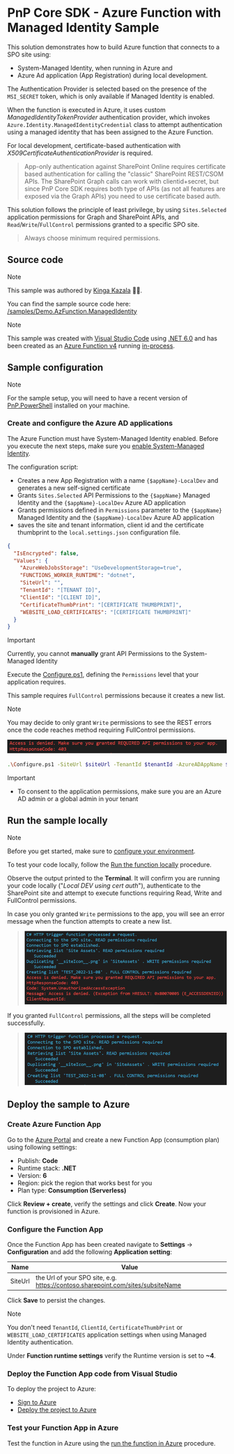 ﻿# PnP Core SDK - Azure Function with Managed Identity Sample

This solution demonstrates how to build Azure function that connects to a SPO site using:

- System-Managed Identity, when running in Azure and
- Azure Ad application (App Registration) during local development.

The Authentication Provider is selected based on the presence of the `MSI_SECRET` token, which is only available if Managed Identity is enabled.

When the function is executed in Azure, it uses custom _ManagedIdentityTokenProvider_ authentication provider, which invokes `Azure.Identity.ManagedIdentityCredential` class to attempt authentication using a managed identity that has been assigned to the Azure Function.

For local development, certificate-based authentication with _X509CertificateAuthenticationProvider_ is required.
> App-only authentication against SharePoint Online requires certificate based authentication for calling the "classic" SharePoint REST/CSOM APIs. The SharePoint Graph calls can work with clientid+secret, but since PnP Core SDK requires both type of APIs (as not all features are exposed via the Graph APIs) you need to use certificate based auth.

This solution follows the principle of least privilege, by using `Sites.Selected` application permissions for Graph and SharePoint APIs, and `Read`/`Write`/`FullControl` permissions granted to a specific SPO site.
> Always choose minimum required permissions.

## Source code

> [!Note]
> This sample was authored by [Kinga Kazala](https://github.com/kkazala) 💪🥇.

You can find the sample source code here: [/samples/Demo.AzFunction.ManagedIdentity](https://github.com/pnp/pnpcore/tree/dev/samples/Demo.AzFunction.ManagedIdentity)

> [!Note]
> This sample was created with [Visual Studio Code](https://code.visualstudio.com/) using [.NET 6.0](https://dotnet.microsoft.com/) and has been created as an [Azure Function v4](https://docs.microsoft.com/en-us/azure/azure-functions/create-first-function-vs-code-csharp?tabs=in-process) running [in-process](https://learn.microsoft.com/en-us/azure/azure-functions/functions-dotnet-class-library?tabs=v2%2Ccmd).

## Sample configuration

> [!Note]
> For the sample setup, you will need to have a recent version of [PnP.PowerShell](https://pnp.github.io/powershell/) installed on your machine.

### Create and configure the Azure AD applications

The Azure Function must have System-Managed Identity enabled. Before you execute the next steps, make sure you [enable System-Managed Identity](https://learn.microsoft.com/en-us/azure/app-service/overview-managed-identity?tabs=portal%2Chttp#add-a-system-assigned-identity).

The configuration script:

- Creates a new App Registration with a name `{$appName}-LocalDev` and generates a new self-signed certificate
- Grants `Sites.Selected` API Permissions to the `{$appName}` Managed Identity and the `{$appName}-LocalDev` Azure AD application
- Grants permissions defined in `Permissions` parameter to the `{$appName}` Managed Identity and the `{$appName}-LocalDev` Azure AD application
- saves the site and tenant information, client id and the certificate thumbprint to the `local.settings.json` configuration file.

```json
{
  "IsEncrypted": false,
  "Values": {
    "AzureWebJobsStorage": "UseDevelopmentStorage=true",
    "FUNCTIONS_WORKER_RUNTIME": "dotnet",
    "SiteUrl": "",
    "TenantId": "[TENANT ID]",
    "ClientId": "[CLIENT ID]",
    "CertificateThumbPrint": "[CERTIFICATE THUMBPRINT]",
    "WEBSITE_LOAD_CERTIFICATES": "[CERTIFICATE THUMBPRINT]"
  }
}
```

> [!Important]
> Currently, you cannot **manually** grant API Permissions to the System-Managed Identity

Execute the [Configure.ps1](https://github.com/pnp/pnpcore/tree/dev/samples/Demo.AzFunction.ManagedIdentity/Tools/Configure.ps1), defining the `Permissions` level that your application requires.

This sample requires `FullControl` permissions because it creates a new list.
> [!Note]
>You may decide to only grant `Write` permissions to see the REST errors once the code reaches method requiring FullControl permissions.
>
> ![access denied](docs-images/accessdenied.png)

```bash
.\Configure.ps1 -SiteUrl $siteUrl -TenantId $tenantId -AzureADAppName $appName -Permissions FullControl -CertificatePwd ""
```

> [!Important]
>
> - To consent to the application permissions, make sure you are an Azure AD admin or a global admin in your tenant

## Run the sample locally

> [!Note]
> Before you get started, make sure to [configure your environment](https://learn.microsoft.com/en-us/azure/azure-functions/create-first-function-vs-code-csharp?tabs=in-process#configure-your-environment).

To test your code locally, follow the [Run the function locally](https://learn.microsoft.com/en-us/azure/azure-functions/create-first-function-vs-code-csharp?tabs=in-process#run-the-function-locally) procedure.

Observe the output printed to the **Terminal**. It will confirm you are running your code locally ("_Local DEV using cert auth_"), authenticate to the SharePoint site and attempt to execute functions requiring Read, Write and FullControl permissions.

In case you only granted `Write` permissions to the app, you will see an error message when the function attempts to create a new list.
> ![terminal output error](docs-images/terminalError.png)

If you granted `FullControl` permissions, all the steps will be completed successfully.
> ![terminal output success](docs-images/terminalOK.png)

## Deploy the sample to Azure

### Create Azure Function App

Go to the [Azure Portal](https://portal.azure.com/) and create a new Function App (consumption plan) using following settings:

- Publish: **Code**
- Runtime stack: **.NET**
- Version: **6**
- Region: pick the region that works best for you
- Plan type: **Consumption (Serverless)**

Click **Review + create**, verify the settings and click **Create**. Now your function is provisioned in Azure.

### Configure the Function App

Once the Function App has been created navigate to **Settings** -> **Configuration** and add the following **Application setting**:

Name | Value
-----|------
SiteUrl | the Url of your SPO site, e.g. <https://contoso.sharepoint.com/sites/subsiteName>

Click **Save** to persist the changes.

> [!Note]
> You don't need `TenantId`, `ClientId`, `CertificateThumbPrint` or `WEBSITE_LOAD_CERTIFICATES` application settings when using Managed Identity authentication.

Under **Function runtime settings** verify the Runtime version is set to **~4**.

### Deploy the Function App code from Visual Studio

To deploy the project to Azure:

- [Sign to Azure](https://learn.microsoft.com/en-us/azure/azure-functions/create-first-function-vs-code-csharp?tabs=in-process#sign-in-to-azure)
- [Deploy the project to Azure](https://learn.microsoft.com/en-us/azure/azure-functions/create-first-function-vs-code-csharp?tabs=in-process#deploy-the-project-to-azure)

### Test your Function App in Azure

Test the function in Azure using the [run the function in Azure](https://learn.microsoft.com/en-us/azure/azure-functions/create-first-function-vs-code-csharp) procedure.
